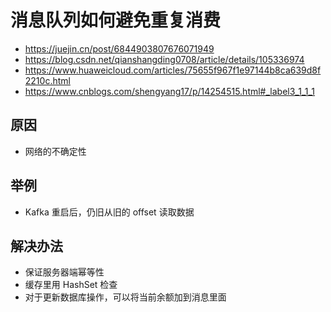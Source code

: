 # 消息队列如何避免重复消费
- https://juejin.cn/post/6844903807676071949
- https://blog.csdn.net/qianshangding0708/article/details/105336974
- https://www.huaweicloud.com/articles/75655f967f1e97144b8ca639d8f2210c.html
- https://www.cnblogs.com/shengyang17/p/14254515.html#_label3_1_1_1

## 原因
- 网络的不确定性

## 举例
- Kafka 重启后，仍旧从旧的 offset 读取数据

## 解决办法
- 保证服务器端幂等性
- 缓存里用 HashSet 检查
- 对于更新数据库操作，可以将当前余额加到消息里面
